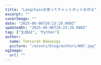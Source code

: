 ```yaml
---
title: "Langchainを使ってチャットボットを作る"
excerpt: ""
coverImage: ""
date: "2025-06-06T20:23:29.000Z"
updatedAt: "2025-06-06T20:23:29.000Z"
tag: ["生成AI", "Python"]
author:
  name: Tatsuroh Wakasugi
  picture: "/assets/blog/authors/WAT.jpg"
ogImage:
  url: ""
---
```


